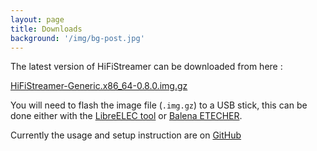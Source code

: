 ```yaml
---
layout: page
title: Downloads
background: '/img/bg-post.jpg'
---
```


The latest version of HiFiStreamer can be downloaded from here :

[HiFiStreamer-Generic.x86_64-0.8.0.img.gz](https://github.com/orenskl/HiFiStreamer/releases/download/0.8.0/HiFiStreamer-Generic.x86_64-0.8.0.img.gz)

You will need to flash the image file (`.img.gz`) to a USB stick, this can be done either with the [LibreELEC tool](https://libreelec.tv/downloads/) or [Balena ETECHER](https://www.balena.io/etcher).

Currently the usage and setup instruction are on [GitHub](https://github.com/orenskl/HiFiStreamer#readme)
